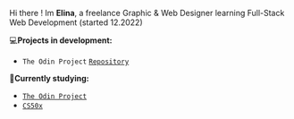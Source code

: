 
Hi there ! Im **Elina**, a freelance Graphic & Web Designer learning Full-Stack Web Development (started 12.2022)

:computer:**Projects in development:**

                 
                    
 * `The Odin Project`  [`Repository`](https://github.com/elincik/my-odin-projects)
                 

:seedling:**Currently studying:**
* <a href="https://www.theodinproject.com/" target="_blank">`The Odin Project`</a>
* <a href="https://cs50.harvard.edu/x/2023/" target="_blank">`CS50x`</a>






<!--
**elincik/elincik** is a ✨ _special_ ✨ repository because its `README.md` (this file) appears on your GitHub profile.

Here are some ideas to get you started:

- 🔭 I’m currently working on ...
- 🌱 I’m currently learning ...
- 👯 I’m looking to collaborate on ...
- 🤔 I’m looking for help with ...
- 💬 Ask me about ...
- 📫 How to reach me: ...
- 😄 Pronouns: ...
- ⚡ Fun fact: ...
-->
